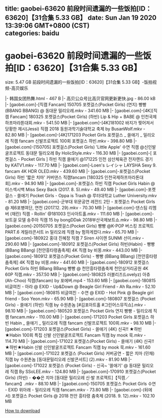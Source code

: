
title: gaobei-63620 前段时间遗漏的一些饭拍[ID：63620]【31合集 5.33 GB】
date: Sun Jan 19 2020 13:39:06 GMT+0800 (CST)    
categories: baidu
---

# gaobei-63620 前段时间遗漏的一些饭拍[ID：63620]【31合集 5.33 GB】
size: 5.47 GB
 前段时间遗漏的一些饭拍[ID：63620]【31合集 5.33 GB】-饭拍视频-高贝娱乐
 
|- 韩国女团热舞.html - 467 B
|- 高贝公众号比高贝官网更新更快.jpg - 86.00 kB
|- [gaobei.com]-[직캠 Fancam] 150705 포켓걸스(Pocket Girls) (연지) 빵빵(BBANG BBANG) @ 동대문 밀리오레.mkv - 341.60 MB
|- [gaobei.com]-[4K][직캠 Fancam] 180325 포켓걸스(Pocket Girls) (하빈) Lip & Hip + BABE @ 인천국제하프마라톤대회.mkv - 541.50 MB
|- [gaobei.com]-[4K]181002 바지가 찢어져서 당황한 제시(Jessi) 직캠 2018 동원과학기술대학교 축제 by BusanWolf.mkv - 82.80 MB
|- [gaobei.com]-[4K]171203 Pocket Girls 포켓걸스 _ 쓸애기 _ 밀리오레 직캠 fancam 신발프로젝트 100회 포켓걸스 하빈.mkv - 398.80 MB
|- [gaobei.com]-[150705] 포켓걸스(Pocket Girls) 'Little Apple' 수연 직캠 @신인발굴프로젝트 동대문 밀리오레 By HolicStyle.mkv - 116.30 MB
|- [gaobei.com]-[ 포켓걸스 - Pocket Girls ] 하빈 직캠   쓸애기   @171225 인천 삼산체육관 전자랜드 경기 by KATV1.mkv - 117.70 MB
|- [gaobei.com]-Loen's レイシャ LAYSHA Sexy 9. fancam 4K HDR OLED.mkv - 439.60 MB
|- [gaobei.com]-포켓걸스(Pocket Girls) 하빈 '짧은 치마' 커버댄스 직캠fancam [180325 인천국제하프마라톤대회].mkv - 94.90 MB
|- [gaobei.com]-포켓걸스 하빈 직캠 Pocket Girls Habin @ 미스섹시백 Miss Sexy Back (2017. 8. 5).mkv - 49.40 MB
|- [gaobei.com]-포켓걸스 - 쓸애기 Pocket Girls - Oppa is Trash @ 루터대학교 Luther University.mkv - 81.20 MB
|- [gaobei.com]-군부대 위문공연 레전드 2탄 - 포켓걸스 Pocket Girls @ 제6포병여단, 연천 (2017.12. 29).mkv - 70.30 MB
|- [gaobei.com]-댄스팀 리멤버 (채린) 직캠 - Rollin' @181003 인사아트홀.mkv - 111.60 MB
|- [gaobei.com]-보트걸 모델 송주아 직캠 15 by bongDDak 2018부산국제보트쇼.mkv - 98.80 MB
|- [gaobei.com]-20150705 포켓걸스(Pocket Girls) 빵빵 @K-POP 버스킹 프로젝트 PART.6 게릴라콘서트 in 밀리오레 직캠 by 험하게컸다.mkv - 65.70 MB
|- [gaobei.com]-180922 홍대 진혜정 직캠 7 Siren 사이렌 SUNMI 선미.mkv - 290.60 MB
|- [gaobei.com]-180912 포켓걸스(Pocket Girls) 하빈(Habin) - 빵빵 (BBang BBang) [천안흥타령춤축제] 4K 직캠 by 비몽.mkv - 443.00 MB
|- [gaobei.com]-180912 포켓걸스(Pocket Girls) - 빵빵 (BBang BBang) [천안흥타령춤축제] 4K 직캠 by 비몽.mkv - 441.60 MB
|- [gaobei.com]-180912 포켓걸스 Pocket Girls 하빈 BBang BBang 빵빵 @ 천안흥타령춤축제 천안삼거리공원 4K 60P 직캠.mkv - 357.50 MB
|- [gaobei.com]-180825 러블리즈(Lovelyz) 아츄(Ah-Choo) 직캠(fancam) by 포에버.mp4 - 153.60 MB
|- [gaobei.com]-180815 비글여친 - 아라 @ EXID - Up&Down @ Beagle Girl Friend - Ah Ra.mkv - 52.10 MB
|- [gaobei.com]-180815 비글여친 - 수연 @ EXID - Hot Pink @ Beagle girl friend - Soo Yeon.mkv - 65.90 MB
|- [gaobei.com]-180807 포켓걸스 (Pocket Girls) - 쓸애기 (하빈) 직캠 by 수원촌놈 [#김포아트홀 #그린어스뮤직쇼].mkv - 98.10 MB
|- [gaobei.com]-180520 포켓걸스 Pocket Girls 연지 빵빵 - 밀리오레 직캠 fancam.mkv - 110.00 MB
|- [gaobei.com]-171203 Pocket Girls 포켓걸스 하빈 Habin _ 쓸애기 _ 밀리오레 직캠 fancam 신발프로젝트 100회.mkv - 98.10 MB
|- [gaobei.com]-171203 포켓걸스(Pocket Girls) - 쓸애기 (4K) 신곡!! ★하빈★Habin 100회 특집 신발 신인발굴프로젝트 Fancam 직캠 by mook 묵.mkv - 114.70 MB
|- [gaobei.com]-171022 포켓걸스(Pocket Girls) - 쓸애기 (4K) 신곡!! ★하빈★Habin 신발 신인발굴프로젝트 Fancam 직캠 by mook 묵.mkv - 161.60 MB
|- [gaobei.com]-171022 포켓걸스 (Pocket Girls) 커버공연 - 짧은 치마 (민채) 직캠 by 수원촌놈 [동대문밀리오레 신발콘서트] (2).mkv - 81.90 MB
|- [gaobei.com]-171022 포켓걸스 (Pocket Girls) - 신곡~ '쓸애기' @ 동대문 밀리오레 직캠 By SSoLEE.mkv - 124.80 MB
|- [gaobei.com]-170910 포켓걸스(Pocket Girls) (하빈) - ��은 치마 [동대문 밀리오레 신·발 프로젝트]【직캠／fancam】.mkv - 88.10 MB
|- [gaobei.com]-150705 포켓걸스 Pocket Girls 수연 - EXID 위아래 - 밀리오레 직캠 fancam.mkv - 73.80 MB
|- [gaobei.com]-(뒤에서) 포켓걸스 Pocket Girls @ 2018 천안 흥타령 춤축제 (2018. 9. 12).mkv - 102.10 MB

[How to download](https://bpcam.bemobtrk.com/go/2ceec3aa-1ca2-46d6-b9ff-aaa5c184517c?jno=77)